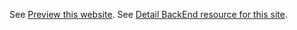 See [Preview this website](https://niklab.ml/).
See [Detail BackEnd resource  for this site](https://github.com/vshuy/nik).
